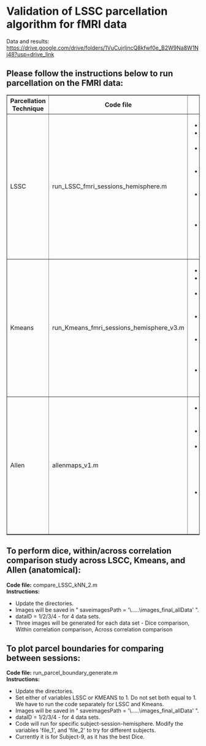 # Validation of LSSC parcellation algorithm for fMRI data

Data and results: https://drive.google.com/drive/folders/1VuCujrljncQ8kfwf0e_B2W9Na8W1Nj48?usp=drive_link
## Please follow the instructions below to run parcellation on the FMRI data:
<table border="1">
  <tr>
    <th>Parcellation Technique</th>
    <th>Code file</th>
    <th>Instructions</th>
  </tr>
  <tr>
    <td>LSSC</td>
    <td>run_LSSC_fmri_sessions_hemisphere.m</td>
    <td> 
      <ul>
        <li>Update the directories. </li>
        <li>dataID = 1/2/3/4 - for 4 data sets. </li>
        <li>RUN_LSSC = 0/1 - to run and generate LSSC parcellation images, mat files.</li>
        <li>RUN_DICE_SIMILARITY = 0/1 - Dice computation subject-wise. Run only after LSSC.</li>
        <li>RUN_TEMPORAL_CORR = 0/1 - Within and across temporal correlations subject-wise. Run only after LSSC.</li>
        <li>Look for "cfg" structure and "runROI_meso_nlm_new_v2.m" file to modify LSSC parameters.</li>
      </ul>
    </td>
  </tr>
  <tr>
    <td>Kmeans</td>
    <td>run_Kmeans_fmri_sessions_hemisphere_v3.m</td>
    <td>
      <ul>
        <li>Update the directories. </li>
        <li>dataID = 1/2/3/4 - for 4 data sets. </li>
        <li>RUN_KNN = 0/1 - to run and generate Kmeans parcellation images, mat files.</li>
        <li>RUN_DICE_SIMILARITY = 0/1 - Dice computation subject-wise. Run only after Kmeans.</li>
        <li>RUN_TEMPORAL_CORR = 0/1 - Within and across temporal correlations subject-wise. Run only after Kmeans.</li>
        <li>Paramters to modify: N_KNN_CLUSTERS=27, min_clust_size=15</li>
      </ul>
    </td>
  </tr>
  <tr>
    <td>Allen</td>
    <td>allenmaps_v1.m</td>
    <td>
      <ul>
        <li>Update the data and Allen atlas (2D_calcium_atlas.nii) directories. </li>
        <li>dataID = 1/2/3/4 - for 4 data sets. </li>
        <li>RUN_ALLEN_PROCESSING = 0/1 - to process data, generate time series and pairwise correlation plots, and generate mat files for correlation</li>
        <li>RUN_ALLEN_REPORTING = 0/1 - Within and across temporal correlations subject-wise. Run only after ALLEN_PROCESSING.</li>
      </ul>
    </td>
  </tr>
</table>

## To perform dice, within/across correlation comparison study across LSCC, Kmeans, and Allen (anatomical):
**Code file:** compare_LSSC_kNN_2.m <br>
**Instructions:**
<ul>
  <li>Update the directories. </li>
  <li>Images will be saved in " saveimagesPath = '\.....\images_final_allData' ". </li>
  <li>dataID = 1/2/3/4 - for 4 data sets. </li>
  <li>Three images will be generated for each data set - Dice comparison, Within correlation comparison, Across correlation comparison</li>
</ul>

## To plot parcel boundaries for comparing between sessions:
**Code file:** run_parcel_boundary_generate.m <br>
**Instructions:**
<ul>
  <li>Update the directories. </li>
  <li>Set either of variables LSSC or KMEANS to 1. Do not set both equal to 1. We have to run the code separately for LSSC and Kmeans. </li>
  <li>Images will be saved in " saveimagesPath = '\.....\images_final_allData' ". </li>
  <li>dataID = 1/2/3/4 - for 4 data sets. </li>
  <li>Code will run for specific subject-session-hemisphere. Modify the variables 'file_1', and 'file_2' to try for different subjects.</li>
  <li>Currently it is for Subject-9, as it has the best Dice.</li>
</ul>
